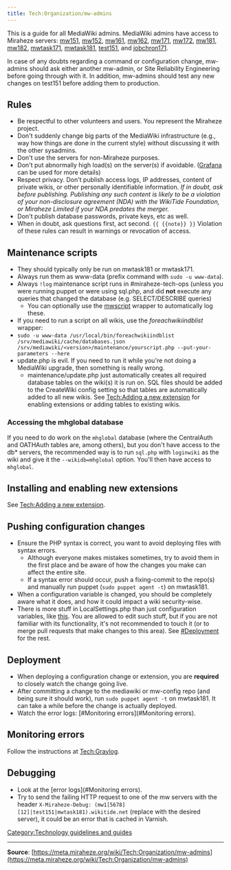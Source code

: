 ```yaml
---
title: Tech:Organization/mw-admins
---
```


This is a guide for all MediaWiki admins. MediaWiki admins have access to Miraheze servers: [mw151](/tech-docs/techmw151.md), [mw152](/tech-docs/techmw152.md), [mw161](/tech-docs/techmw161.md), [mw162](/tech-docs/techmw162.md), [mw171](/tech-docs/techmw171.md), [mw172](/tech-docs/techmw172.md), [mw181](/tech-docs/techmw181.md), [mw182](/tech-docs/techmw182.md), [mwtask171](/tech-docs/techmwtask171.md), [mwtask181](/tech-docs/techmwtask181.md), [test151](/tech-docs/techtest151.md), and [jobchron171](/tech-docs/techjobchron171.md).

In case of any doubts regarding a command or configuration change, mw-admins should ask either another mw-admin, or Site Reliability Engineering before going through with it. In addition, mw-admins should test any new changes on test151 before adding them to production.

## Rules 

* Be respectful to other volunteers and users. You represent the Miraheze project.
* Don't suddenly change big parts of the MediaWiki infrastructure (e.g., way how things are done in the current style) without discussing it with the other sysadmins.
* Don't use the servers for non-Miraheze purposes.
* Don't put abnormally high load(s) on the server(s) if avoidable. ([Grafana](/tech-docs/techgrafana.md) can be used for more details)
* Respect privacy. Don't publish access logs, IP addresses, content of private wikis, or other personally identifiable information. *If in doubt, ask before publishing. Publishing any such content is likely to be a violation of your non-disclosure agreement (NDA) with the WikiTide Foundation, or Miraheze Limited if your NDA predates the merger.*
* Don't publish database passwords, private keys, etc as well.
* When in doubt, ask questions first, act second.
 `{{ {{note}} }}` Violation of these rules can result in warnings or revocation of access.

## Maintenance scripts 

* They should typically only be run on mwtask181 or mwtask171.
* Always run them as www-data (prefix command with `sudo -u www-data`).
* Always `!log` maintenance script runs in #miraheze-tech-ops (unless you were running puppet or were using sql.php, and did **not** execute any queries that changed the database (e.g. SELECT/DESCRIBE queries)
   * You can optionally use the [mwscript](https://meta.miraheze.org/wiki/Tech:MediaWiki_appserver#mwscript) wrapper to automatically log these.
* If you need to run a script on all wikis, use the *foreachwikiindblist* wrapper:
* `sudo -u www-data /usr/local/bin/foreachwikiindblist /srv/mediawiki/cache/databases.json /srv/mediawiki/<version>/maintenance/yourscript.php --put-your-parameters --here`
* update.php is evil. If you need to run it while you're not doing a MediaWiki upgrade, then something is really wrong.
   * maintenance/update.php just automatically creates all required database tables on the wiki(s) it is run on. SQL files should be added to the CreateWiki config setting so that tables are automatically added to all new wikis. See [Tech:Adding a new extension](/tech-docs/techadding_a_new_extension.md) for enabling extensions or adding tables to existing wikis.
### Accessing the mhglobal database 

If you need to do work on the `mhglobal` database (where the CentralAuth and OATHAuth tables are, among others), but you don't have access to the db* servers, the recommended way is to run `sql.php` with `loginwiki` as the wiki and give it the `--wikidb=mhglobal` option. You'll then have access to `mhglobal`.

## Installing and enabling new extensions 

See [Tech:Adding a new extension](/tech-docs/techadding_a_new_extension.md).

## Pushing configuration changes 

* Ensure the PHP syntax is correct, you want to avoid deploying files with syntax errors.
   * Although everyone makes mistakes sometimes, try to avoid them in the first place and be aware of how the changes you make can affect the entire site.
   * If a syntax error should occur, push a fixing-commit to the repo(s) and manually run puppet (`sudo puppet agent -t`) on mwtask181.
* When a configuration variable is changed, you should be completely aware what it does, and how it could impact a wiki security-wise.
* There is more stuff in LocalSettings.php than just configuration variables, like [this](https://github.com/miraheze/mw-config/blob/d9b720ba7a19fd77d7dc7c08a9e3f640cb6c9b0f/LocalSettings.php#L2905-L3028). You are allowed to edit such stuff, but if you are not familiar with its functionality, it's not recommended to touch it (or to merge pull requests that make changes to this area).
See [#Deployment](#Deployment) for the rest.

## Deployment 

* When deploying a configuration change or extension, you are **required** to closely watch the change going live.
* After committing a change to the mediawiki or mw-config repo (and being sure it should work), run `sudo puppet agent -t` on mwtask181. It can take a while before the change is actually deployed.
* Watch the error logs: [#Monitoring errors](#Monitoring errors).

## Monitoring errors 

Follow the instructions at [Tech:Graylog](/tech-docs/techgraylog.md).

## Debugging 

* Look at the [error logs](#Monitoring errors).
* Try to send the failing HTTP request to one of the mw servers with the header `X-Miraheze-Debug: (mw1[5678][12]|test151|mwtask181).wikitide.net` (replace with the desired server), it could be an error that is cached in Varnish.

[Category:Technology guidelines and guides](https://meta.miraheze.org/wiki/Category:Technology_guidelines_and_guides)

----
**Source**: [https://meta.miraheze.org/wiki/Tech:Organization/mw-admins](https://meta.miraheze.org/wiki/Tech:Organization/mw-admins)